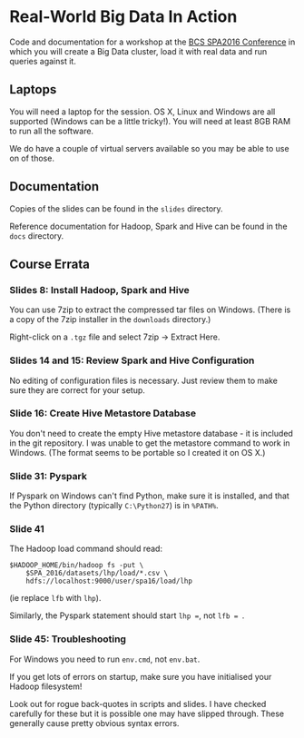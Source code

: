 # Real-World Big Data In Action

Code and documentation for a workshop at the [BCS SPA2016 Conference](http://www.spaconference.org/spa2016/)
in which you will create a Big Data cluster, load it with real data and run queries against it.

## Laptops
You will need a laptop for the session.
OS X, Linux and Windows are all supported (Windows can be a little tricky!).
You will need at least 8GB RAM to run all the software.

We do have a couple of virtual servers available so you may be able to use on of those.

## Documentation
Copies of the slides can be found in the `slides` directory.

Reference documentation for Hadoop, Spark and Hive can be found in the `docs` directory.

## Course Errata

### Slides 8: Install Hadoop, Spark and Hive
You can use 7zip to extract the compressed tar files on Windows.
(There is a copy of the 7zip installer in the `downloads` directory.)

Right-click on a `.tgz` file and select 7zip -> Extract Here.

### Slides 14 and 15: Review Spark and Hive Configuration
No editing of configuration files is necessary.
Just review them to make sure they are correct for your setup.

### Slide 16: Create Hive Metastore Database
You don't need to create the empty Hive metastore database - it is included in the git repository.
I was unable to get the metastore command to work in Windows.
(The format seems to be portable so I created it on OS X.)

### Slide 31: Pyspark
If Pyspark on Windows can't find Python, make sure it is installed, and that the Python directory
(typically `C:\Python27`) is in `%PATH%`.

### Slide 41
The Hadoop load command should read:

    $HADOOP_HOME/bin/hadoop fs -put \
        $SPA_2016/datasets/lhp/load/*.csv \
        hdfs://localhost:9000/user/spa16/load/lhp

(ie replace `lfb` with `lhp`).

Similarly, the Pyspark statement should start `lhp =`, not `lfb = `.

### Slide 45: Troubleshooting
For Windows you need to run `env.cmd`, not `env.bat`.

If you get lots of errors on startup, make sure you have initialised your Hadoop filesystem!

Look out for rogue back-quotes in scripts and slides.
I have checked carefully for these but it is possible one may have slipped through.
These generally cause pretty obvious syntax errors.

